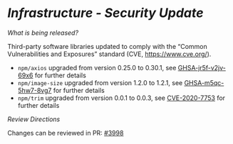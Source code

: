 # *Infrastructure - Security Update*

_What is being released?_

Third-party software libraries updated to comply with the “Common Vulnerabilities and Exposures” standard (CVE, https://www.cve.org/).

- `npm/axios` upgraded from version 0.25.0 to 0.30.1, see [GHSA-jr5f-v2jv-69x6](https://github.com/advisories/ghsa-jr5f-v2jv-69x6) for further details
- `npm/image-size` upgraded from version 1.2.0 to 1.2.1, see [GHSA-m5qc-5hw7-8vg7](https://github.com/advisories/GHSA-m5qc-5hw7-8vg7) for further details
- `npm/trim` upgraded from version 0.0.1 to 0.0.3, see [CVE-2020-7753](https://cve.mitre.org/cgi-bin/cvename.cgi?name=CVE-2020-7753) for further details

_Review Directions_

Changes can be reviewed in PR: [#3998](https://github.com/finos/common-domain-model/pull/3998)
